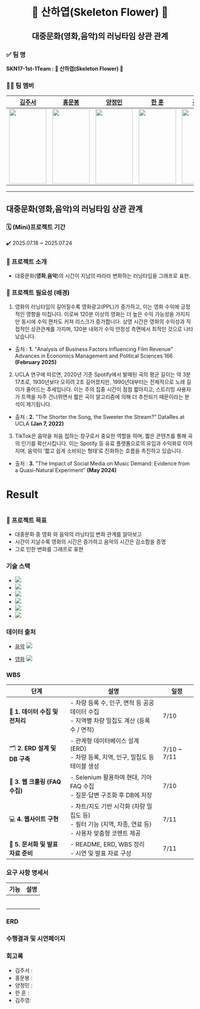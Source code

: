 
<!-- 팀명과 부제목: 중앙 정렬, 크기 순서대로 -->
<div align="center">
    <h1>🌸 산하엽(Skeleton Flower) 🌸</h1>

</div>

<!-- 주제: 왼쪽 정렬, 두 번째 크기 -->
<div align="center">
  <h2>대중문화(영화,음악)의 러닝타임 상관 관계</h2>
</div>

<!-- 팀 소개: 왼쪽 정렬 -->
<div align="left">
  

  <h3>✅ 팀 명</h3>
  <p><strong>SKN17-1st-1Team : 🌸 산하엽(Skeleton Flower) 🌸</strong></p>

  <h3>🧑‍💻 팀 멤버</h3>
  <!-- 팀 멤버 정보는 여기에 추가하세요 -->
</div>

| [김주서](https://github.com/kimjuseo71) | [홍문봉](https://github.com/Glowcloudy) | [양정민](https://github.com/Yangmin3) | [한 훈](https://github.com/Hoonieboogie) | [김주영](https://github.com/samkim7788) |
|:--------------------------------------:|:--------------------------------------:|:-------------------------------------:|:---------------------------------------:|:---------------------------------------:|
| <img src="https://cdn.discordapp.com/attachments/1390125153542869159/1397415348168294500/370391fd-2fe0-4a83-a79a-2e462210fb35.png?ex=6881a3f5&is=68805275&hm=07c0fcb9b46efe06fc254dc8afda222f6500183de06e7959a3b7749620a79c00" width="100" height="200"> | <img src="https://cdn.discordapp.com/attachments/1395586816832438434/1397405339388874913/AmZfHv.png?ex=68819aa3&is=68804923&hm=d251f3ceaf0b4a67e4d3ebb670282a34749061168dfefcc432b748b4e05023c7" width="100" height="200"> | <img src="https://cdn.discordapp.com/attachments/1390125153542869159/1397420134108499988/01f607c7-1561-4973-bf47-038a40ecd0f7.png?ex=6881a86a&is=688056ea&hm=13649fe63e96e57121b5ccb53a00780c9d7f39cc21cd8788796766f5f68bbe30" width="100" height="200"> | <img src="https://cdn.discordapp.com/attachments/1390125153542869159/1397424014686818425/3f02d83d-8363-45c2-9a5e-fd488063d006.png?ex=6881ac07&is=68805a87&hm=9af426f52fed283f64867cc1f8f25d4a35f2aa08d5af1feb96ca1c78db59efda" width="100" height="200"> | <img src="https://cdn.discordapp.com/attachments/1395586816832438434/1397395933632659466/animal-6814871_1280.png?ex=688191e0&is=68804060&hm=b7d7143e4ededd4f2528517af364723d733b3cc496c77607c015f423d2ba7609" width="100" height="200"> |





---
## 대중문화(영화,음악)의 러닝타임 상관 관계
### 🗓️ (Mini)프로젝트 기간
✔️ 2025.07.18 ~ 2025.07.24
### 📖 프로젝트 소개

- 대중문화(**영화**,**음악**)의 시간이 지남의 따라라 변화하는 러닝타임을 그래프로 표현.

### 📌 프로젝트 필요성 (배경)


1. 영화의 러닝타임이 길어질수록 영화광고(PPL)가 증가하고, 이는 영화 수익에 긍정적인 영향을 미칩니다.
이로써 120분 이상의 영화는 더 높은 수익 가능성을 가지지만 동시에 수익 편차도 커져 리스크가 증가합니다.
상영 시간은 영화의 수익성과 직접적인 상관관계를 가지며, 120분 내외가 수익 안정성 측면에서 최적인 것으로 나타났습니다.

- 출처 : **1.** "Analysis of Business Factors Influencing Film Revenue"
   Advances in Economics Management and Political Sciences 166 **(February 2025)**


2. UCLA 연구에 따르면, 2020년 기준 Spotify에서 발매된 곡의 평균 길이는 약 3분 17초로, 1930년보다 오히려 2초 길어졌지만,
  1990년대부터는 전체적으로 노래 길이가 줄어드는 추세입니다. 이는 주의 집중 시간이 점점 짧아지고,
  스트리밍 사용자가 트랙을 자주 건너뛰면서 짧은 곡이 알고리즘에 의해 더 추천되기 때문이라는 분석이 제기됩니다.

- 출처 : **2.** "The Shorter the Song, the Sweeter the Stream?"  DataRes at UCLA **(Jan 7, 2022)**

  
3. TikTok은 음악을 처음 접하는 창구로서 중요한 역할을 하며, 짧은 콘텐츠를 통해 곡의 인기를 확산시킵니다.
 이는 Spotify 등 유료 플랫폼으로의 유입과 수익화로 이어지며, 음악이 ‘짧고 쉽게 소비되는 형태’로 진화하는 흐름을 촉진하고 있습니다.
- 출처 : **3.** "The Impact of Social Media on Music Demand: Evidence from a Quasi-Natural Experiment" **(May 2024)** 


<h1> Result <h1>
</div>

### 🎯 프로젝트 목표
  
- 대중문화 중 영화 와 음악의 러닝타임 변화 관계를 알아보고
- 시간이 지날수록 영화의 시간은 증가하고 음악의 시간은 감소함을 증명
- 그로 인한 변화를 그래프로 표현

### 기술 스택
- <img src="https://img.shields.io/badge/Python-3776AB?style=plastic&logo=Python&logoColor=white">
- <img src="https://img.shields.io/badge/pandas-150458?style=plastic&logo=pandas&logoColor=white">
- <img src="https://img.shields.io/badge/git-F05032?style=plastic&logo=git&logoColor=white">
- <img src="https://img.shields.io/badge/github-181717?style=plastic&logo=github&logoColor=white">
- <img src="https://img.shields.io/badge/numpy-013243?style=plastic&logo=numpy&logoColor=white">
- <img src="https://img.shields.io/badge/matplotlib-11557c?style=plastic&logo=matplotlib&logoColor=white">




### 데이터 출처

- [음악](https://www.kaggle.com/datasets/yamaerenay/spotify-dataset-19212020-600k-tracks)    <img src="https://img.shields.io/badge/Spotify-1DB954?style=plastic&logo=spotify&logoColor=white">


- [영화](https://www.kaggle.com/datasets/raedaddala/imdb-movies-from-1960-to-2023?utm_source=perplexity) <img src="https://img.shields.io/badge/Netflix-E50914?style=plastic&logo=netflix&logoColor=white">


### WBS
| 단계 | 설명 | 일정 |
| --- | --- | --- |
| 🧩 **1. 데이터 수집 및 전처리** | - 차량 등록 수, 인구, 면적 등 공공 데이터 수집<br>- 지역별 차량 밀집도 계산 (등록 수 / 면적) | 7/10 |
| 🗂️ **2. ERD 설계 및 DB 구축** | - 관계형 데이터베이스 설계 (ERD)<br>- 차량 등록, 지역, 인구, 밀집도 등 테이블 생성 | 7/10 ~ 7/11 |
| 🤖 **3. 웹 크롤링 (FAQ 수집)** | - Selenium 활용하여 현대, 기아 FAQ 수집<br>- 질문·답변 구조화 후 DB에 저장 | 7/10 |
| 💻 **4. 웹사이트 구현** | - 차트/지도 기반 시각화 (차량 밀집도 등)<br>- 필터 기능 (지역, 차종, 연료 등)<br>- 사용자 맞춤형 코멘트 제공 | 7/11 |
| 📄 **5. 문서화 및 발표 자료 준비** | - README, ERD, WBS 정리<br>- 시연 및 발표 자료 구성 | 7/11 |


### 요구 사항 명세서

| 기능        | 설명                                                               |
| --------- | ---------------------------------------------------------------- |
|  |                             |
|   |                                |
|    |                                 |
|     |                           |
|  |  |
|      |                       |



### ERD


### 수행결과 및 시연페이지



### 회고록

- 김주서 : 
- 홍문봉 :
- 양정민 :
- 한 훈 :
- 김주영:
